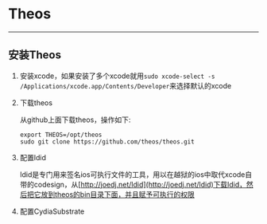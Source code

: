 # Theos

---

## 安装Theos

1. 安装xcode，如果安装了多个xcode就用`sudo xcode-select -s /Applications/xcode.app/Contents/Developer`来选择默认的xcode

2. 下载theos

   从github上面下载theos，操作如下:

   ```shell
   export THEOS=/opt/theos
   sudo git clone https://github.com/theos/theos.git
   ```

3. ​配置ldid

   ldid是专门用来签名ios可执行文件的工具，用以在越狱的ios中取代xcode自带的codesign，从[http://joedj.net/ldid](http://joedj.net/ldid)下载ldid，然后把它放到theos的bin目录下面，并且赋予可执行的权限

4. 配置CydiaSubstrate